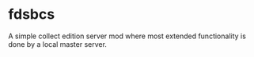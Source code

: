 fdsbcs
======

A simple collect edition server mod where most extended functionality is done by a local master server.